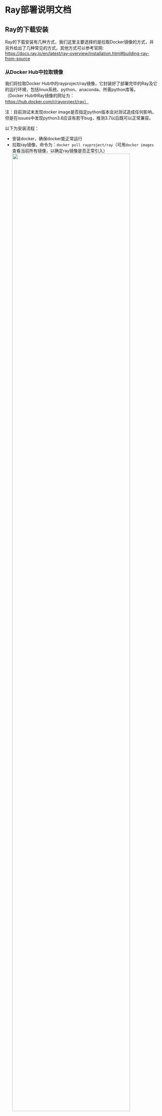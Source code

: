 # Ray部署说明文档

## Ray的下载安装

Ray的下载安装有几种方式，我们这里主要选择的是拉取Docker镜像的方式，并另外给出了几种常见的方式，其他方式可以参考官网:
https://docs.ray.io/en/latest/ray-overview/installation.html#building-ray-from-source

### 从Docker Hub中拉取镜像
我们将拉取Docker Hub中的rayproject/ray镜像，它封装好了部署完毕的Ray及它的运行环境，包括linux系统、python、anaconda、所需python库等。
（Docker Hub中Ray镜像的网址为：https://hub.docker.com/r/rayproject/ray）

注：目前测试未发现docker image是否指定python版本会对测试造成任何影响，但是在issues中发现python3.6应该有若干bug，推测3.7以后既可以正常兼容。

以下为安装流程：
- 安装docker，确保docker能正常运行
- 拉取ray镜像，命令为：`docker pull rayproject/ray`（可用`docker images`查看当前所有镜像，以确定ray镜像是否正常引入）
  <img src="src/docker%20images.png" width="90%">
- 基于镜像创建并运行容器：
    `docker run --shm-size=4G -t -i -p 8265:8265 -p 3000:3000 -p 9000:9000 -p 6379:6379 rayproject/ray`
    参数说明：
    - shm-size 推荐使用4G及以上（配置不够可酌情减少）,可以自定义可以去掉中间的--shm-size字段，这时使用默认空间划分。
    - i: 交互式操作
    - t: 终端
    - p: 端口映射，格式为：主机(宿主)端口:容器端口，可以多次使用。这里8265端口为dashboard默认端口，3000端口为grafana默认端口，9000端口为prometheus默认端口，6379端口为ray头结点连接（用于分布式部署）默认端口
- 此后若要重新打开容器，用docker start命令，参数为容器ID或容器名：
    `docker start [OPTIONS] CONTAINER [CONTAINER...]`
- 可使用`docker commit`将修改后的容器提交为镜像的新版本，指令格式为：`docker commit [OPTIONS] CONTAINER [REPOSITORY[:TAG]]`，其中OPTIONS为可选项，CONTAINER为容器ID或容器名，REPOSITORY为新镜像的名字，TAG为新镜像的标签，若不指定则默认为latest
- 可以使用`docker cp`命令在本地与Docker容器间拷贝文件：
    本地文件拷贝到容器：`docker cp <本地文件路径> <容器名或ID>:<docker目标路径>`
    容器文件拷贝到本地：`docker cp <容器名或ID>:<docker源路径> <本地文件路径>`
- 可选：可在vscode中下载docker插件，此插件提供部分图形化功能，特别是有访问容器文件列表与编辑容器文件的功能，十分便捷

### 附：从Pypi下载
直接将Ray当作一个python包来下载安装（ray[default]为默认部分，可选择ray[air]加入ray的AI支持项）：
```bash
# Install Ray with support for the dashboard + cluster launcher
pip install -U "ray[default]"
# installs Ray + dependencies for Ray AI Runtime
pip install -U "ray[air]" 
```

### 附：直接拉取源码

拉取Ray的GitHub仓库源码：
`git clone git@github.com:ray-project/ray.git`

按照官网指南进行测试：
`python -m pytest -v python/ray/tests/test_mini.py`

测试程序运行若报错：
1. 如果报pytest不存在，需要`pip install pytest`
2. 如果报`ERROR: file or directory not found: python/ray/tests/test_mini.py`,则需要改在git仓库下根目录运行
3. 如果报`ImportError: cannot import name 'find_available_port' from 'ray._private.test_utils'`,需要进入 python/ray/tests/conftest.py:28 将find_available_port注释掉，实测可以正常通过PASS


## 下载Prometheus与Grafana等配件
要查看dashboard的可视化部分，需要安装Prometheus与Grafana，安装方法如下：

下载Prometheus的可执行文件，然后解压：
```bash
tar xvfz prometheus-*.tar.gz
cd prometheus-*
```

下载Grafana的可执行文件，然后解压:
```bash
wget https://dl.grafana.com/enterprise/release/grafana-enterprise-9.5.2.linux-amd64.tar.gz
tar -zxvf grafana-enterprise-9.5.2.linux-amd64.tar.gz
```
这样Prometheus与Grafana就安装完毕了。



## 运行Ray
在以上内容中，我们已经完成了Ray的安装部署，现在我们将运行Ray。


### 单机运行
#### 启动各项服务
在命令行中输入以下命令：
```bash
ray start --head --port=6379 --dashboard-host=0.0.0.0
```
（注：必须将dashboard-host设成监听IP0.0.0.0才能在docker外的主机内打开dashboard）
此时，Ray服务就已经运行起来了。

此外，还要启动Prometheus与Grafana，命令如下：
在安装好的Prometheus的目录（`prometheus-*.linux-amd64`）下，新开一个命令行终端（用`docker exec`命令），输入以下命令：
```bash
./prometheus --config.file=/tmp/ray/session_latest/metrics/prometheus/prometheus.yml
```
在安装好Grafana的目录(如`grafana-9.5.2`，版本号可能要视情况更改)下，新开一个命令行终端（用`docker exec`命令），输入以下命令：
```bash
./bin/grafana-server --config /tmp/ray/session_latest/metrics/grafana/grafana.ini web
```
此时，Prometheus与Grafana的服务也已经运行起来了。
我们可以在浏览器中输入127.0.0.1:8265来查看dashboard。
<img src="src/ray%20dashboard%20initialization.png" width="90%">

#### 运行测试程序
我们可以新建一个测试程序如下，来测试Ray是否正常运行。
```python
import ray

ray.init(dashboard_host="0.0.0.0")

# Define the square task.
@ray.remote
def square(x):
    return x * x

# Launch four parallel square tasks.
futures = [square.remote(i) for i in range(4)]

# Retrieve results.
print(ray.get(futures))
# -> [0, 1, 4, 9]
```
运行测试程序后，我们可以在命令行输出和dashboard中分别查看程序的运行情况，若运行正常，说明我们单机部署已经成功：
<img src="src/ray%20hello_work%20bash.png" width="90%">
<img src="src/ray%20hello_work%20dashboard%20job.png" width="90%">

可在命令行中用`ray stop`命令停止Ray服务。





### 分布式运行
> 注：这里直接一步到位基于 Docker 完成分布式部署

分布式部署需要在多个节点上运行Ray服务，因此需要在多个节点上有Ray的Docker容器，安装方法同上。
**在同一个局域网（如同一个WLAN、热点）下**，同时在多个机器上运行多个已经配好的Ray的docker容器，在主节点与从节点的命令行中分别输入以下命令：
```bash
#主节点（此处IP在本地默认为172.17.0.2，在远程应为本机在局域网内的IP）
ray start --head --port=6379 --dashboard-host=0.0.0.0
#从节点
ray start --address='172.17.0.2:6379' # 此处IP为主节点的IP，监听端口为主节点启动时指定的端口
```
此时，分布式部署的Ray服务就已经运行起来了。
在命令行中输入`ray status`命令检查集群状态，如果节点数正常，则说明集群运行正常：
<img src="src/distributed%20ray%20status.png" width="90%">

此外，我们还要在主节点中启动Prometheus与Grafana的服务，步骤同上。
此时，我们同样可以在浏览器中输入127.0.0.1:8265来查看dashboard，此时应该能看到节点数大于1。
<img src="src/ray%20active%20nodes.png" width="90%">

在主节点运行测试程序，我们可以在命令行输出和dashboard中分别查看程序的运行情况，若运行正常，说明我们分布式部署已经成功。
<img src="" width="90%">
<img src="" width="90%">



## 参考资料
Ray官方文档，最重要的参考资料：
https://docs.ray.io/en/latest/ray-overview/getting-started.html

（进阶）基于Kubernetes的Kuberay部署，以下为一些更贴近实际应用的示例：
https://docs.ray.io/en/latest/cluster/kubernetes/examples/ml-example.html#kuberay-ml-example
https://docs.ray.io/en/latest/cluster/kubernetes/examples/gpu-training-example.html#kuberay-gpu-training-example